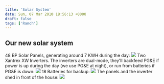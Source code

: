 ```yaml
---
title: 'Solar System'
date: Sun, 07 Mar 2010 18:56:13 +0000
draft: false
tags: ['Ranch']
---
```


Our new solar system
--------------------

48 BP Solar Panels, generating around 7 KWH during the day: [![](http://silverfiddle.smugmug.com/Ranch/Solar-1/005/804481620_CX4nP-S.jpg)](http://silverfiddle.smugmug.com/Ranch/Solar-1/11441828_z7Ldq#804481620_CX4nP-A-LB) Two Xantrex XW Inverters. The inverters are dual-mode, they'll backfeed PG&E if power is up during the day (we use PG&E at night), or run from batteries if PG&E is down: [![](http://silverfiddle.smugmug.com/Ranch/Solar-1/009/804482356_G7MAi-S.jpg)](http://silverfiddle.smugmug.com/Ranch/Solar-1/11441828_z7Ldq#804485222_hcVZU-A-LB) 18 Batteries for backup: [![](http://silverfiddle.smugmug.com/Ranch/Solar-1/006/804482010_gbLHa-S.jpg)](http://silverfiddle.smugmug.com/Ranch/Solar-1/11441828_z7Ldq#804482356_G7MAi-A-LB) The panels and the inverter shed in front of the house: [![](http://silverfiddle.smugmug.com/Ranch/Solar-1/012/804485222_hcVZU-S.jpg)](http://silverfiddle.smugmug.com/Ranch/Solar-1/11441828_z7Ldq#804482356_G7MAi-A-LB)